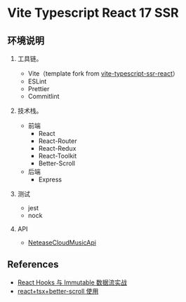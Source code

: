 # Vite Typescript React 17 SSR

## 环境说明

1. 工具链。

   - Vite（template fork from [vite-typescript-ssr-react](https://github.com/jonluca/vite-typescript-ssr-react)）
   - ESLint
   - Prettier
   - Commitlint

2. 技术栈。
   - 前端
     - React
     - React-Router
     - React-Redux
     - React-Toolkit
     - Better-Scroll
   - 后端
     - Express
3. 测试
   - jest
   - nock
4. API
   - [NeteaseCloudMusicApi](https://github.com/Binaryify/NeteaseCloudMusicApi)

## References

- [React Hooks 与 Immutable 数据流实战](https://juejin.cn/book/6844733816460804104)
- [react+tsx+better-scroll 使用](https://juejin.cn/post/6956502097382604813)
